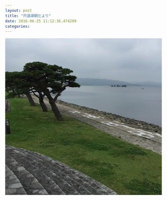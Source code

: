 ```yaml
---
layout: post
title: "宍道湖朝だより"
date: 2016-06-25 11:12:36.474209
categories: 
---
```


![](/assets/images/201606/13391344_1798342213728110_1276081995_n.jpg)


